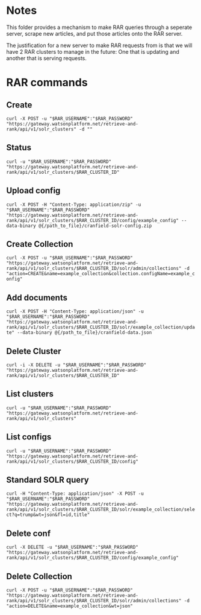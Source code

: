 # Notes
This folder provides a mechanism to make RAR queries through a seperate server, scrape new articles, and put those articles onto the RAR server. 

The justification for a new server to make RAR requests from is that we will have 2 RAR clusters to manage in the future: One that is updating and another that is serving requests. 

# RAR commands

## Create
`curl -X POST -u "$RAR_USERNAME":"$RAR_PASSWORD" "https://gateway.watsonplatform.net/retrieve-and-rank/api/v1/solr_clusters" -d ""`

## Status
`curl -u "$RAR_USERNAME":"$RAR_PASSWORD" "https://gateway.watsonplatform.net/retrieve-and-rank/api/v1/solr_clusters/$RAR_CLUSTER_ID"`


## Upload config
`curl -X POST -H "Content-Type: application/zip" -u "$RAR_USERNAME":"$RAR_PASSWORD" "https://gateway.watsonplatform.net/retrieve-and-rank/api/v1/solr_clusters/$RAR_CLUSTER_ID/config/example_config" --data-binary @{/path_to_file}/cranfield-solr-config.zip`

## Create Collection
`curl -X POST -u "$RAR_USERNAME":"$RAR_PASSWORD" "https://gateway.watsonplatform.net/retrieve-and-rank/api/v1/solr_clusters/$RAR_CLUSTER_ID/solr/admin/collections" -d "action=CREATE&name=example_collection&collection.configName=example_config"`

## Add documents
`curl -X POST -H "Content-Type: application/json" -u "$RAR_USERNAME":"$RAR_PASSWORD" "https://gateway.watsonplatform.net/retrieve-and-rank/api/v1/solr_clusters/$RAR_CLUSTER_ID/solr/example_collection/update" --data-binary @{/path_to_file}/cranfield-data.json`


## Delete Cluster
`curl -i -X DELETE -u "$RAR_USERNAME":"$RAR_PASSWORD" "https://gateway.watsonplatform.net/retrieve-and-rank/api/v1/solr_clusters/$RAR_CLUSTER_ID"`

## List clusters
`curl -u "$RAR_USERNAME":"$RAR_PASSWORD" "https://gateway.watsonplatform.net/retrieve-and-rank/api/v1/solr_clusters"`

## List configs
`curl -u "$RAR_USERNAME":"$RAR_PASSWORD" "https://gateway.watsonplatform.net/retrieve-and-rank/api/v1/solr_clusters/$RAR_CLUSTER_ID/config"`


## Standard SOLR query
`curl -H "Content-Type: application/json" -X POST -u "$RAR_USERNAME":"$RAR_PASSWORD" "https://gateway.watsonplatform.net/retrieve-and-rank/api/v1/solr_clusters/$RAR_CLUSTER_ID/solr/example_collection/select?q=trump&wt=json&fl=id,title"`

## Delete conf
`curl -X DELETE -u "$RAR_USERNAME":"$RAR_PASSWORD" "https://gateway.watsonplatform.net/retrieve-and-rank/api/v1/solr_clusters/$RAR_CLUSTER_ID/config/example_config"`

## Delete Collection
`curl -X POST -u "$RAR_USERNAME":"$RAR_PASSWORD" "https://gateway.watsonplatform.net/retrieve-and-rank/api/v1/solr_clusters/$RAR_CLUSTER_ID/solr/admin/collections" -d "action=DELETE&name=example_collection&wt=json"`
